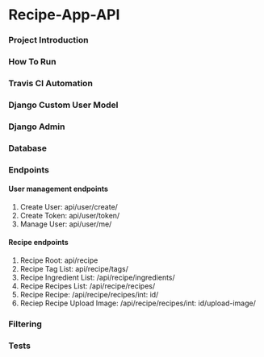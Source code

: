 # Recipe-App-API

### Project Introduction 

### How To Run 

### Travis CI Automation 

### Django Custom User Model

### Django Admin

### Database 

### Endpoints
#### User management endpoints
1. Create User: api/user/create/
2. Create Token: api/user/token/
3. Manage User: api/user/me/
#### Recipe endpoints
1. Recipe Root: api/recipe
2. Recipe Tag List: api/recipe/tags/
3. Recipe Ingredient List: /api/recipe/ingredients/
4. Recipe Recipes List: /api/recipe/recipes/
5. Recipe Recipe: /api/recipe/recipes/int: id/
6. Reciep Recipe Upload Image: /api/recipe/recipes/int: id/upload-image/ 

### Filtering

### Tests
